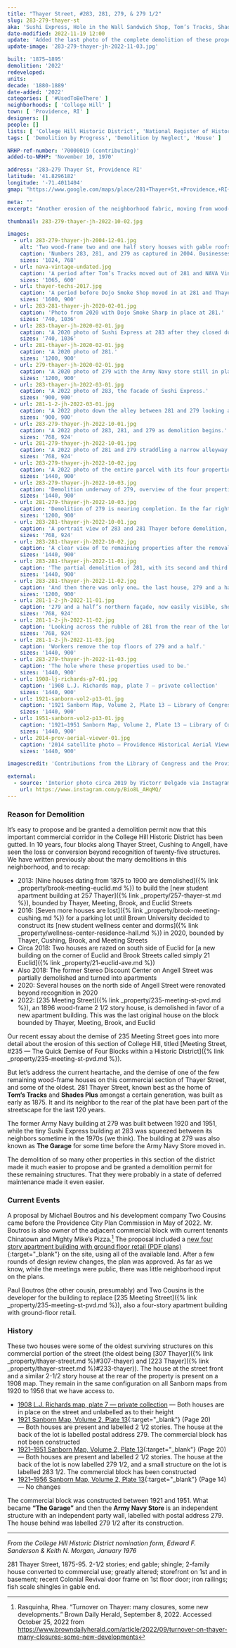 ```yaml
---
title: "Thayer Street, #283, 281, 279, & 279 1/2"
slug: 283-279-thayer-st
aka: 'Sushi Express, Hole in the Wall Sandwich Shop, Tom’s Tracks, Shades Plus, Army Navy Store'
date-modified: 2022-11-19 12:00
update: 'Added the last photo of the complete demolition of these properties'
update-image: '283-279-thayer-jh-2022-11-03.jpg'

built: '1875–1895'
demolition: '2022'
redeveloped:
units:
decade: '1880-1889'
date-added: '2022'
categories: [ '#UsedToBeThere' ]
neighborhoods: [ 'College Hill' ]
town: [ 'Providence, RI' ]
designers: []
people: []
lists: [ 'College Hill Historic District', 'National Register of Historic Places' ]
tags: [ 'Demolition by Progress', 'Demolition by Neglect', 'House' ]

NRHP-ref-number: '70000019 (contributing)'
added-to-NRHP: 'November 10, 1970'

address: '283–279 Thayer St, Providence RI'
latitude: '41.8296182'
longitude: '-71.4011404'
gmap: "https://www.google.com/maps/place/281+Thayer+St,+Providence,+RI+02906/@41.8296182,-71.4011404,19z/data=!4m5!3m4!1s0x89e4452378d67791:0x3e0e4a16802f3ccf!8m2!3d41.8296182!4d-71.4005932"

meta: ""
excerpt: "Another erosion of the neighborhood fabric, moving from wood-built houses to slick “modern concept” commercial structures"

thumbnail: 283-279-thayer-jh-2022-10-02.jpg

images:
  - url: 283-279-thayer-jh-2004-12-01.jpg
    alt: 'Two wood-frame two and one half story houses with gable roofs and dormers as well as one low cement block commercial structure and one narrow infill building.'
    caption: 'Numbers 283, 281, and 279 as captured in 2004. Businesses include Sushi Express, Tom’s Tracks, Shades Plus, and the Army Navy Store.'
    sizes: '1024, 768'
  - url: nava-vintage-undated.jpg
    caption: 'A period after Tom’s Tracks moved out of 281 and NAVA Vintage moved in. Shades Plus was in the process of closing. Found via Google Image search.'
    sizes: '1065, 600'
  - url: thayer-techs-2017.jpg
    caption: 'A period before Dojo Smoke Shop moved in at 281 and Thayer Techs was in place. The basement space was already occupied by Mighty Sharp Barbers. Found via Google Image search.'
    sizes: '1600, 900'
  - url: 283-281-thayer-jh-2020-02-01.jpg
    caption: 'Photo from 2020 with Dojo Smoke Sharp in place at 281.'
    sizes: '740, 1036'
  - url: 283-thayer-jh-2020-02-01.jpg
    caption: 'A 2020 photo of Sushi Express at 283 after they closed during COVID.'
    sizes: '740, 1036'
  - url: 281-thayer-jh-2020-02-01.jpg
    caption: 'A 2020 photo of 281.'
    sizes: '1200, 900'
  - url: 279-thayer-jh-2020-02-01.jpg
    caption: 'A 2020 photo of 279 with the Army Navy store still in place. Notice the house behind as well.'
    sizes: '1200, 900'
  - url: 283-thayer-jh-2022-03-01.jpg
    caption: 'A 2022 photo of 283, the facade of Sushi Express.'
    sizes: '900, 900'
  - url: 281-1-2-jh-2022-03-01.jpg
    caption: 'A 2022 photo down the alley between 281 and 279 looking at the facade of 281 and a half.'
    sizes: '900, 900'
  - url: 283-279-thayer-jh-2022-10-01.jpg
    caption: 'A 2022 photo of 283, 281, and 279 as demolition begins.'
    sizes: '768, 924'
  - url: 281-279-thayer-jh-2022-10-01.jpg
    caption: 'A 2022 photo of 281 and 279 straddling a narrow alleyway leading to the house at 279 1/2.'
    sizes: '768, 924'
  - url: 283-279-thayer-jh-2022-10-02.jpg
    caption: 'A 2022 photo of the entire parcel with its four properties preparing for demolition.'
    sizes: '1440, 900'
  - url: 283-279-thayer-jh-2022-10-03.jpg
    caption: 'Demolition underway of 279, overview of the four properties again.'
    sizes: '1440, 900'
  - url: 281-279-thayer-jh-2022-10-03.jpg
    caption: 'Demolition of 279 is nearing completion. In the far right one can see an underground connection the basements of 279 and the house behind it.'
    sizes: '1200, 900'
  - url: 283-281-thayer-jh-2022-10-01.jpg
    caption: 'A portrait view of 283 and 281 Thayer before demolition, windows mostly removed, with a bit of 281 and a half in the background to the right.'
    sizes: '768, 924'
  - url: 283-281-thayer-jh-2022-10-02.jpg
    caption: 'A clear view of te remaining properties after the removal of 279.'
    sizes: '1440, 900'
  - url: 283-281-thayer-jh-2022-11-01.jpg
    caption: 'The partial demolition of 281, with its second and third floors cut off.'
    sizes: '1440, 900'
  - url: 283-281-thayer-jh-2022-11-02.jpg
    caption: 'And then there was only one… the last house, 279 and a half, remains while the remnants of 283 and 281 are visible.'
    sizes: '1200, 900'
  - url: 281-1-2-jh-2022-11-01.jpg
    caption: '279 and a half’s northern façade, now easily visible, shortly before demolition.'
    sizes: '768, 924'
  - url: 281-1-2-jh-2022-11-02.jpg
    caption: 'Looking across the rubble of 281 from the rear of the lot, Thayer Street in the distance.'
    sizes: '768, 924'
  - url: 281-1-2-jh-2022-11-03.jpg
    caption: 'Workers remove the top floors of 279 and a half.'
    sizes: '1440, 900'
  - url: 283-279-thayer-jh-2022-11-03.jpg
    caption: 'The hole where these properties used to be.'
    sizes: '1440, 900'
  - url: 1908-lj-richards-p7-01.jpg
    caption: '1908 L.J. Richards map, plate 7 — private collection'
    sizes: '1440, 900'
  - url: 1921-sanborn-vol2-p13-01.jpg
    caption: '1921 Sanborn Map, Volume 2, Plate 13 — Library of Congress, Maps Division'
    sizes: '1440, 900'
  - url: 1951-sanborn-vol2-p13-01.jpg
    caption: '1921–1951 Sanborn Map, Volume 2, Plate 13 — Library of Congress, Maps Division'
    sizes: '1440, 900'
  - url: 2014-prov-aerial-viewer-01.jpg
    caption: '2014 satellite photo — Providence Historical Aerial Viewer'
    sizes: '1440, 900'

imagescredit: 'Contributions from the Library of Congress and the Providence Historical Aerial Viewer'

external:
  - source: 'Interior photo circa 2019 by Victorr Delgado via Instagram'
    url: https://www.instagram.com/p/Bio8L_AHqMQ/
---
```


### Reason for Demolition

It’s easy to propose and be granted a demolition permit now that this important commercial corridor in the College Hill Historic District has been gutted. In 10 years, four blocks along Thayer Street, Cushing to Angell, have seen the loss or conversion beyond recognition of twenty-five structures. We have written previously about the many demolitions in this neighborhood, and to recap:

+ 2013: [Nine houses dating from 1875 to 1900 are demolished]({% link _property/brook-meeting-euclid.md %}) to build the [new student apartment building at 257 Thayer]({% link _property/257-thayer-st.md %}), bounded by Thayer, Meeting, Brook, and Euclid Streets
+ 2016: [Seven more houses are lost]({% link _property/brook-meeting-cushing.md %}) for a parking lot until Brown University decided to construct its [new student wellness center and dorms]({% link _property/wellness-center-residence-hall.md %}) in 2020, bounded by Thayer, Cushing, Brook, and Meeting Streets
+ Circa 2018: Two houses are razed on south side of Euclid for [a new building on the corner of Euclid and Brook Streets called simply 21 Euclid]({% link _property/21-euclid-ave.md %})
+ Also 2018: The former Stereo Discount Center on Angell Street was partially demolished and turned into apartments
+ 2020: Several houses on the north side of Angell Street were renovated beyond recognition in 2020
+ 2022: [235 Meeting Street]({% link _property/235-meeting-st-pvd.md %}), an 1896 wood-frame 2 1/2 story house, is demolished in favor of a new apartment building. This was the last original house on the block bounded by Thayer, Meeting, Brook, and Euclid

Our recent essay about the demise of 235 Meeting Street goes into more detail about the erosion of this section of College Hill, titled [Meeting Street, #235 — The Quick Demise of Four Blocks within a Historic District]({% link _property/235-meeting-st-pvd.md %}).

But let’s address the current heartache, and the demise of one of the few remaining wood-frame houses on this commercial section of Thayer Street, and some of the oldest. 281 Thayer Street, known best as the home of **Tom’s Tracks** and **Shades Plus** amongst a certain generation, was built as early as 1875. It and its neighbor to the rear of the plat have been part of the streetscape for the last 120 years.

The former Army Navy building at 279 was built between 1920 and 1951, while the tiny Sushi Express building at 283 was squeezed between its neighbors sometime in the 1970s (we think). The building at 279 was also known as **The Garage** for some time before the Army Navy Store moved in.

The demolition of so many other properties in this section of the district made it much easier to propose and be granted a demolition permit for these remaining structures. That they were probably in a state of deferred maintenance made it even easier.


### Current Events

A proposal by Michael Boutros and his development company Two Cousins came before the Providence City Plan Commission in May of 2022. Mr. Boutros is also owner of the adjacent commercial block with current tenants Chinatown and Mighty Mike’s Pizza.[^1] The proposal included a [new four story apartment building with ground floor retail (PDF plans)](//www.providenceri.gov/wp-content/uploads/2022/04/22-023MA-279-Thayer-St.pdf){:target="_blank"} on the site, using all of the available land. After a few rounds of design review changes, the plan was approved. As far as we know, while the meetings were public, there was little neighborhood input on the plans.

[^1]: Rasquinha, Rhea. “Turnover on Thayer: many closures, some new developments.” Brown Daily Herald, September 8, 2022. Accessed October 25, 2022 from https://www.browndailyherald.com/article/2022/09/turnover-on-thayer-many-closures-some-new-developments

Paul Boutros (the other cousin, presumably) and Two Cousins is the developer for the building to replace [235 Meeting Street]({% link _property/235-meeting-st-pvd.md %}), also a four-story apartment building with ground-floor retail.


### History

These two houses were some of the oldest surviving structures on this commercial portion of the street (the oldest being [307 Thayer]({% link _property/thayer-street.md %}#307-thayer) and [223 Thayer]({% link _property/thayer-street.md %}#233-thayer)). The house at the street front and a similar 2-1/2 story house at the rear of the property is present on a 1908 map. They remain in the same configuration on all Sanborn maps from 1920 to 1956 that we have access to.

+ [1908 L.J. Richards map, plate 7 — private collection](#photo-1908-lj-richards-p7-01) — Both houses are in place on the street and unlabelled as to their height
+ [1921 Sanborn Map, Volume 2, Plate 13](http://hdl.loc.gov/loc.gmd/g3774pm.g3774pm_g08099192102){:target="_blank"} (Page 20) — Both houses are present and labelled 2 1/2 stories. The house at the back of the lot is labelled postal address 279. The commercial block has not been constructed
+ [1921–1951 Sanborn Map, Volume 2, Plate 13](http://hdl.loc.gov/loc.gmd/g3774pm.g3774pm_g08099195102){:target="_blank"} (Page 20) — Both houses are present and labelled 2 1/2 stories. The house at the back of the lot is now labelled 279 1/2, and a small structure on the lot is labelled 283 1/2. The commercial block has been constructed
+ [1921–1956 Sanborn Map, Volume 2, Plate 13](http://hdl.loc.gov/loc.gmd/g3774pm.g3774pm_g08099195602){:target="_blank"} (Page 14) — No changes

The commercial block was constructed between 1921 and 1951. What became **“The Garage”** and then the **Army Navy Store** is an independent structure with an independent party wall, labelled with postal address 279. The house behind was labelled 279 1/2 after its construction.

***

_From the College Hill Historic District nomination form, Edward F. Sanderson & Keith N. Morgan, January 1976_

281 Thayer Street, 1875-95. 2-1/2 stories; end gable; shingle; 2-family house converted to commercial use; greatly altered; storefront on 1st and in basement; recent Colonial Revival door frame on 1st floor door; iron railings; fish scale shingles in gable end.
